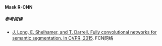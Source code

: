 #### Mask R-CNN





















##### 参考阅读

- [J. Long, E. Shelhamer, and T. Darrell. Fully convolutional networks for semantic segmentation. In CVPR, 2015](https://arxiv.org/pdf/1605.06211.pdf).  FCN网络  
